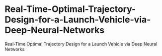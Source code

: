 # Real-Time-Optimal-Trajectory-Design-for-a-Launch-Vehicle-via-Deep-Neural-Networks
Real-Time Optimal Trajectory Design for a  Launch Vehicle via Deep Neural Networks
